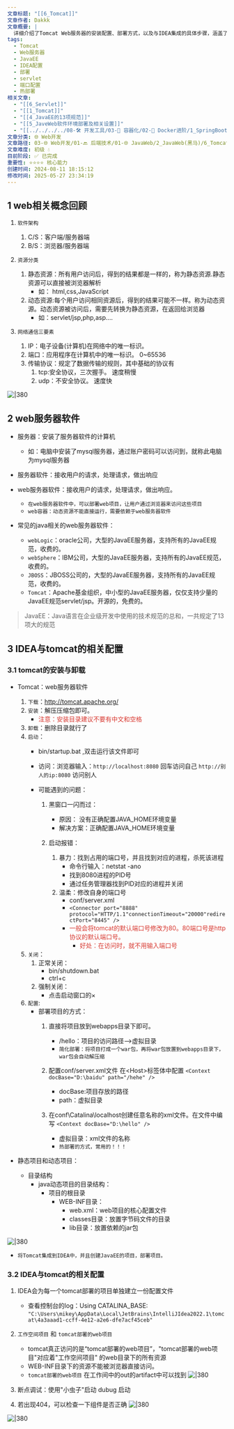```yaml
---
文章标题: "[[6_Tomcat]]"
文章作者: Dakkk
文章概要: |
  详细介绍了Tomcat Web服务器的安装配置、部署方式，以及与IDEA集成的具体步骤，涵盖了Web开发的基础概念和实践操作。
tags:
  - Tomcat
  - Web服务器
  - JavaEE
  - IDEA配置
  - 部署
  - servlet
  - 端口配置
  - 热部署
相关文章:
  - "[[6_Servlet]]"
  - "[[1_Tomcat]]"
  - "[[4_JavaEE的13项规范]]"
  - "[[5_JaveWeb软件环境部署及相关设置]]"
  - "[[../../../../08-🛠️ 开发工具/03-🐋 容器化/02-🚀 Docker进阶/1_SpringBoot项目部署（Docker）]]"
文章分类: 🌐 Web开发
文章路径: 03-🌐 Web开发/01-🔙 后端技术/01-🌐 JavaWeb/2_JavaWeb(黑马)/6_Tomcat.md
文章难度: 初级 💧
目前阶段: ✅ 已完成
重要性: ⭐⭐⭐⭐ 核心能力
创建时间: 2024-08-11 18:15:12
修改时间: 2025-05-27 23:34:19
---
```


## 1 web相关概念回顾

1. `软件架构`
	1. C/S：客户端/服务器端
	2. B/S：浏览器/服务器端

2. `资源分类`
	1. 静态资源：所有用户访问后，得到的结果都是一样的，称为静态资源.静态资源可以直接被浏览器解析
		* 如： html,css,JavaScript
	2. 动态资源:每个用户访问相同资源后，得到的结果可能不一样。称为动态资源。动态资源被访问后，需要先转换为静态资源，在返回给浏览器
		* 如：servlet/jsp,php,asp....

3. `网络通信三要素`
	1. IP：电子设备(计算机)在网络中的唯一标识。
	2. 端口：应用程序在计算机中的唯一标识。 0~65536
	3. 传输协议：规定了数据传输的规则，其中基础的协议有
		1. tcp:安全协议，三次握手。 速度稍慢
		2. udp：不安全协议。 速度快

![|380](https://my-obsidian-image.oss-cn-guangzhou.aliyuncs.com/2024/04/432e478231a0e88c1ee355ae31267e9b.bmp)

## 2 web服务器软件

* 服务器：安装了服务器软件的计算机
	* 如：电脑中安装了mysql服务器，通过账户密码可以访问到，就称此电脑为mysql服务器
* 服务器软件：接收用户的请求，处理请求，做出响应
* web服务器软件：接收用户的请求，处理请求，做出响应。
	* `在web服务器软件中，可以部署web项目，让用户通过浏览器来访问这些项目`
	* `web容器：动态资源不能直接运行，需要依赖于web服务器软件`

* 常见的java相关的web服务器软件：
	* `webLogic`：oracle公司，大型的JavaEE服务器，支持所有的JavaEE规范，收费的。
	* `webSphere`：IBM公司，大型的JavaEE服务器，支持所有的JavaEE规范，收费的。
	* `JBOSS`：JBOSS公司的，大型的JavaEE服务器，支持所有的JavaEE规范，收费的。
	* `Tomcat`：Apache基金组织，中小型的JavaEE服务器，仅仅支持少量的JavaEE规范servlet/jsp。开源的，免费的。

>JavaEE：Java语言在企业级开发中使用的技术规范的总和，一共规定了13项大的规范


## 3 IDEA与tomcat的相关配置

### 3.1 tomcat的安装与卸载

* Tomcat：web服务器软件
	1. `下载`：http://tomcat.apache.org/
	2. `安装`：解压压缩包即可。
		* <font color="#d83931">注意：安装目录建议不要有中文和空格</font>
	3. `卸载`：删除目录就行了
	4. `启动`：
		* bin/startup.bat ,双击运行该文件即可
		* 访问：浏览器输入：`http://localhost:8080` 回车访问自己
						  `http://别人的ip:8080` 访问别人
		
		* 可能遇到的问题：
			1. 黑窗口一闪而过：
				* 原因： 没有正确配置JAVA_HOME环境变量
				* 解决方案：正确配置JAVA_HOME环境变量

			2. 启动报错：
				1. 暴力：找到占用的端口号，并且找到对应的进程，杀死该进程
					* 命令行输入：netstat -ano
					* 找到8080进程的PID号
					* 通过任务管理器找到PID对应的进程并关闭
				1. 温柔：修改自身的端口号
					* conf/server.xml
					- `<Connector port="8888" protocol="HTTP/1.1"connectionTimeout="20000"redirectPort="8445" />`
					* <font color="#d83931">一般会将tomcat的默认端口号修改为80。80端口号是http协议的默认端口号。</font>
						* <font color="#d83931">好处：在访问时，就不用输入端口号</font>
	5. `关闭`：
		1. 正常关闭：
			* bin/shutdown.bat
			* ctrl+c
		2. 强制关闭：
			* 点击启动窗口的×
	6. `配置`:
		* 部署项目的方式：
			1. 直接将项目放到webapps目录下即可。
				* /hello：项目的访问路径-->虚拟目录
				* `简化部署：将项目打成一个war包，再将war包放置到webapps目录下，war包会自动解压缩`

			2. 配置conf/server.xml文件
				在\<Host>标签体中配置
				`<Context docBase="D:\baidu" path="/hehe" />`
				* docBase:项目存放的路径
				* path：虚拟目录

			3. 在conf\\Catalina\\localhost创建任意名称的xml文件。在文件中编写
				`<Context docBase="D:\hello" />`
				* 虚拟目录：xml文件的名称
				* `热部署的方式，常用的！！！`
		
* 静态项目和动态项目：
	* 目录结构
		* java动态项目的目录结构：
			- 项目的根目录
				- WEB-INF目录：
					- web.xml：web项目的核心配置文件
					- classes目录：放置字节码文件的目录
					- lib目录：放置依赖的jar包

![|380](https://my-obsidian-image.oss-cn-guangzhou.aliyuncs.com/2024/04/c17cc369e8024cb5f7906b375853646a.png)



* `将Tomcat集成到IDEA中，并且创建JavaEE的项目，部署项目。`

### 3.2 IDEA与tomcat的相关配置

1. IDEA会为每一个tomcat部署的项目单独建立一份配置文件
	* 查看控制台的log：Using CATALINA_BASE:   `"C:\Users\mikey\AppData\Local\JetBrains\IntelliJIdea2022.1\tomcat\4a3aaad1-ccff-4e12-a2e6-dfe7acf45ceb"`

2. `工作空间项目` 和  `tomcat部署的web项目`
	* tomcat真正访问的是“tomcat部署的web项目”，"tomcat部署的web项目"对应着"工作空间项目" 的web目录下的所有资源
	* WEB-INF目录下的资源不能被浏览器直接访问。
	* `tomcat部署的web项目` 在工作间中的out的artifact中可以找到
![|380](https://my-obsidian-image.oss-cn-guangzhou.aliyuncs.com/2024/04/e56215f26f878d9c1550cd26cde1bcfa.png)




3. 断点调试：使用"小虫子"启动 dubug 启动


4. 若出现404，可以检查一下组件是否正确
![|380](https://my-obsidian-image.oss-cn-guangzhou.aliyuncs.com/2024/04/a2014201d90a740a01ab843648310bf2.png)




![|380](https://my-obsidian-image.oss-cn-guangzhou.aliyuncs.com/2024/04/aab7ef00ef6cae569a29cbd44fdd32db.png)
